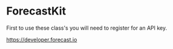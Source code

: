 ForecastKit
===========

First to use these class's you will need to register for an API key.

https://developer.forecast.io
